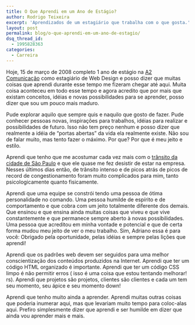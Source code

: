 ```yaml
---
title: O Que Aprendi em um Ano de Estágio?
author: Rodrigo Teixeira
excerpt: 'Aprendizados de um estagiário que trabalha com o que gosta.'
layout: post
permalink: blog/o-que-aprendi-em-um-ano-de-estagio/
dsq_thread_id:
  - 1995828363
categories:
  - Carreira
---
```

Hoje, 15 de março de 2008 completo 1 ano de estágio na <a href="http://www.a2comunicacao.com.br/" rel="noreferrer">A2 Comunicação</a> como estagiário de Web Design e posso dizer que muitas coisas que aprendi durante esse tempo me fizeram chegar até aqui. Muita coisa aconteceu em todo esse tempo e agora acredito que por mais que existam conceitos, idéias e novas possibilidades para se aprender, posso dizer que sou um pouco mais maduro.

Pude explorar aquilo que sempre quis e naquilo que gosto de fazer. Pude conhecer pessoas novas, inspirações para trabalhos, idéias para realizar e possibilidades de futuro. Isso não tem preço nenhum e posso dizer que realmente a idéia de “portas abertas” da vida ela realmente existe. Não sou de falar muito, mas tento fazer o máximo. Por que? Por que é meu jeito e estilo.

Aprendi que tenho que me acostumar cada vez mais com o <a href="http://www.estadao.com.br/cidades/not_cid132943,0.htm" rel="noreferrer">trânsito da cidade de São Paulo</a> e que ele quase me fez desistir de estar na empresa. Nesses últimos dias então, de trânsito intenso e de picos atrás de picos de record de congestionamento foram muito complicados para mim, tanto psicologicamente quanto fisicamente.

Aprendi que uma equipe se constrói tendo uma pessoa de ótima personalidade no comando. Uma pessoa humilde de espírito e de comportamento e que cobra com um jeito totalmente diferente dos demais. Que ensinou e que ensina ainda muitas coisas que viveu e que vive constantemente e que permanece sempre aberto à novas possibilidades. Uma pessoa que acreditou em minha vontade e potencial e que de certa forma mudou meu jeito de ver o meu trabalho. Sim, Adriano essa é para você: Obrigado pela oportunidade, pelas idéias e sempre pelas lições que aprendi!

Aprendi que os padrões web devem ser seguidos para uma melhor conscientização dos conteúdos produzidos na Internet. Aprendi que ter um código HTML organizado é importante. Aprendi que ter um código CSS limpo é não permitir erros ( isso é uma coisa que estou tentando melhorar! rs). Aprendi que projetos são projetos, clientes são clientes e cada um tem seu momento, seu ápice e seu momento down!

Aprendi que tenho muito ainda a aprender. Aprendi muitas outras coisas que poderia inumerar aqui, mas que levariam muito tempo para coloc-alas aqui. Prefiro simplesmente dizer que aprendi e ser humilde em dizer que ainda vou aprender mais e mais.